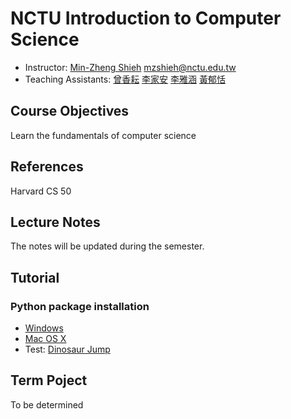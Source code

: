 # NCTU Introduction to Computer Science

+   Instructor: [Min-Zheng Shieh](mailto:mzshieh@nctu.edu.tw) mzshieh@nctu.edu.tw
+   Teaching Assistants: 
[曾香耘](mailto:silver9450.cs04@nctu.edu.tw)
[李家安](mailto:sz110010@gmail.com)
[李雅涵](mailto:wsjyun749@gmail.com)
[黃郁恬](mailto:10099candy@gmail.com)

## Course Objectives

Learn the fundamentals of computer science

## References

Harvard CS 50

## Lecture Notes

The notes will be updated during the semester.

## Tutorial

### Python package installation
+ [Windows](https://hackmd.io/s/SkBB5Kjwz)
+ [Mac OS X](https://hackmd.io/s/HJe4WpzOG)
+ Test: [Dinosaur Jump](http://www.trex-game.skipser.com/)

## Term Poject

To be determined
